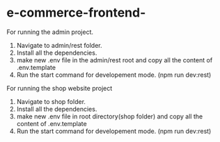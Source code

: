 # e-commerce-frontend-

For running the admin project.

1. Navigate to admin/rest folder.
2. Install all the dependencies.
3. make new .env file in the admin/rest root and copy all the content of .env.template
4. Run the start command for developement mode. (npm run dev:rest)

For running the shop website project

1. Navigate to shop folder.
2. Install all the dependencies.
3. make new .env file in root directory(shop folder) and copy all the content of .env.template
4. Run the start command for developement mode. (npm run dev:rest)
